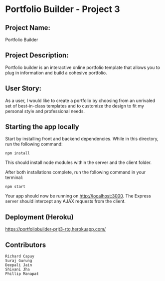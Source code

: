 # Portfolio Builder - Project 3

## Project Name: 
Portfolio Builder

## Project Description: 
Portfolio builder is an interactive online portfolio template that allows you to plug in information and build a cohesive portfolio. 

## User Story: 
As a user, I would like to create a portfolio by choosing from an unrivaled set of best-in-class templates and to customize the design to fit my personal style and professional needs.


## Starting the app locally

Start by installing front and backend dependencies. While in this directory, run the following command:

```
npm install
```

This should install node modules within the server and the client folder.

After both installations complete, run the following command in your terminal:

```
npm start
```

Your app should now be running on <http://localhost:3000>. The Express server should intercept any AJAX requests from the client.

## Deployment (Heroku)

https://portfoliobuilder-prjt3-rtg.herokuapp.com/

## Contributors

```
Richard Capuy
Suraj Gurung
Deepali Jain
Shivani Jha
Phillip Manapat

```
